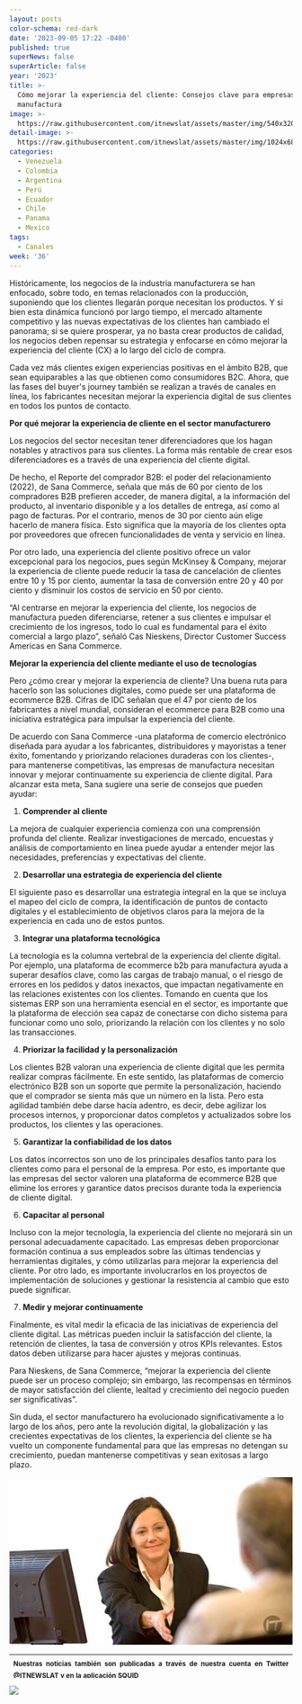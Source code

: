 ```yaml
---
layout: posts
color-schema: red-dark
date: '2023-09-05 17:22 -0400'
published: true
superNews: false
superArticle: false
year: '2023'
title: >-
  Cómo mejorar la experiencia del cliente: Consejos clave para empresas de
  manufactura
image: >-
  https://raw.githubusercontent.com/itnewslat/assets/master/img/540x320/Cliente-Feliz-p.jpg
detail-image: >-
  https://raw.githubusercontent.com/itnewslat/assets/master/img/1024x680/Cliente-Feliz-g.jpg
categories:
  - Venezuela
  - Colombia
  - Argentina
  - Perú
  - Ecuador
  - Chile
  - Panama
  - Mexico
tags:
  - Canales
week: '36'
---
```

Históricamente, los negocios de la industria manufacturera se han enfocado, sobre todo, en temas relacionados con la producción, suponiendo que los clientes llegarán porque necesitan los productos. Y si bien esta dinámica funcionó por largo tiempo, el mercado altamente competitivo y las nuevas expectativas de los clientes han cambiado el panorama; si se quiere prosperar, ya no basta crear productos de calidad, los negocios deben repensar su estrategia y enfocarse en cómo mejorar la experiencia del cliente (CX) a lo largo del ciclo de compra.
 
Cada vez más clientes exigen experiencias positivas en el ámbito B2B, que sean equiparables a las que obtienen como consumidores B2C. Ahora, que las fases del buyer's journey también se realizan a través de canales en línea, los fabricantes necesitan mejorar la experiencia digital de sus clientes en todos los puntos de contacto.
 
**Por qué mejorar la experiencia de cliente en el sector manufacturero**
 
Los negocios del sector necesitan tener diferenciadores que los hagan notables y atractivos para sus clientes. La forma más rentable de crear esos diferenciadores es a través de una experiencia del cliente digital.
 
De hecho, el Reporte del comprador B2B: el poder del relacionamiento (2022), de Sana Commerce, señala que más de 60 por ciento de los compradores B2B prefieren acceder, de manera digital, a la información del producto, al inventario disponible y a los detalles de entrega, así como al pago de facturas. Por el contrario, menos de 30 por ciento aún elige hacerlo de manera física. Esto significa que la mayoría de los clientes opta por proveedores que ofrecen funcionalidades de venta y servicio en línea.
 
Por otro lado, una experiencia del cliente positivo ofrece un valor excepcional para los negocios, pues según McKinsey & Company, mejorar la experiencia de cliente puede reducir la tasa de cancelación de clientes entre 10 y 15 por ciento, aumentar la tasa de conversión entre 20 y 40 por ciento y disminuir los costos de servicio en 50 por ciento.
 
“Al centrarse en mejorar la experiencia del cliente, los negocios de manufactura pueden diferenciarse, retener a sus clientes e impulsar el crecimiento de los ingresos, todo lo cual es fundamental para el éxito comercial a largo plazo”, señaló Cas Nieskens, Director Customer Success Americas en Sana Commerce.
 
**Mejorar la experiencia del cliente mediante el uso de tecnologías**
 
Pero ¿cómo crear y mejorar la experiencia de cliente? Una buena ruta para hacerlo son las soluciones digitales, como puede ser una plataforma de ecommerce B2B. Cifras de IDC señalan que el 47 por ciento de los fabricantes a nivel mundial, consideran el ecommerce para B2B como una iniciativa estratégica para impulsar la experiencia del cliente.
 
De acuerdo con Sana Commerce -una plataforma de comercio electrónico diseñada para ayudar a los fabricantes, distribuidores y mayoristas a tener éxito, fomentando y priorizando relaciones duraderas con los clientes-, para mantenerse competitivas, las empresas de manufactura necesitan innovar y mejorar continuamente su experiencia de cliente digital. Para alcanzar esta meta, Sana sugiere una serie de consejos que pueden ayudar:
 
1. **Comprender al cliente**

  La mejora de cualquier experiencia comienza con una comprensión profunda del cliente. Realizar investigaciones de mercado, encuestas y análisis de comportamiento en línea puede ayudar a entender mejor las necesidades, preferencias y expectativas del cliente.
 
2. **Desarrollar una estrategia de experiencia del cliente**

  El siguiente paso es desarrollar una estrategia integral en la que se incluya el mapeo del ciclo de compra, la identificación de puntos de contacto digitales y el establecimiento de objetivos claros para la mejora de la experiencia en cada uno de estos puntos.
 
3. **Integrar una plataforma tecnológica**

  La tecnología es la columna vertebral de la experiencia del cliente digital. Por ejemplo, una plataforma de ecommerce b2b para manufactura ayuda a superar desafíos clave, como las cargas de trabajo manual, o el riesgo de errores en los pedidos y datos inexactos, que impactan negativamente en las relaciones existentes con los clientes. Tomando en cuenta que los sistemas ERP son una herramienta esencial en el sector, es importante que la plataforma de elección sea capaz de conectarse con dicho sistema para funcionar como uno solo, priorizando la relación con los clientes y no solo las transacciones.
 
4. **Priorizar la facilidad y la personalización**

  Los clientes B2B valoran una experiencia de cliente digital que les permita realizar compras fácilmente. En este sentido, las plataformas de comercio electrónico B2B son un soporte que permite la personalización, haciendo que el comprador se sienta más que un número en la lista. Pero esta agilidad también debe darse hacia adentro, es decir, debe agilizar los procesos internos, y proporcionar datos completos y actualizados sobre los productos, los clientes y las operaciones.
 
5. **Garantizar la confiabilidad de los datos**

  Los datos incorrectos son uno de los principales desafíos tanto para los clientes como para el personal de la empresa. Por esto, es importante que las empresas del sector valoren una plataforma de ecommerce B2B que elimine los errores y garantice datos precisos durante toda la experiencia de cliente digital. 
 
6. **Capacitar al personal**

  Incluso con la mejor tecnología, la experiencia del cliente no mejorará sin un personal adecuadamente capacitado. Las empresas deben proporcionar formación continua a sus empleados sobre las últimas tendencias y herramientas digitales, y cómo utilizarlas para mejorar la experiencia del cliente. Por otro lado, es importante involucrarlos en los proyectos de implementación de soluciones y gestionar la resistencia al cambio que esto puede significar.
 
7. **Medir y mejorar continuamente**

  Finalmente, es vital medir la eficacia de las iniciativas de experiencia del cliente digital. Las métricas pueden incluir la satisfacción del cliente, la retención de clientes, la tasa de conversión y otros KPIs relevantes. Estos datos deben utilizarse para hacer ajustes y mejoras continuas.
 
Para Nieskens, de Sana Commerce, “mejorar la experiencia del cliente puede ser un proceso complejo; sin embargo, las recompensas en términos de mayor satisfacción del cliente, lealtad y crecimiento del negocio pueden ser significativas”.
 
Sin duda, el sector manufacturero ha evolucionado significativamente a lo largo de los años, pero ante la revolución digital, la globalización y las crecientes expectativas de los clientes, la experiencia del cliente se ha vuelto un componente fundamental para que las empresas no detengan su crecimiento, puedan mantenerse competitivas y sean exitosas a largo plazo.

![](https://raw.githubusercontent.com/itnewslat/assets/master/img/540x320/Cliente-Feliz-p.jpg)

<table style="height: 42px;" width="569">
<tbody>
<tr>
<td style="text-align: justify;"><sub><strong>Nuestras noticias también son publicadas a través de nuestra cuenta en Twitter <a href="https://twitter.com/itnewslat?lang=es">@ITNEWSLAT</a> y en la aplicación <a href="https://squidapp.co/en/">SQUID</a></strong></sub></td>
</tr>
</tbody>
</table>

<img src="https://tracker.metricool.com/c3po.jpg?hash=56f88a41e39ab42c063cc51676587a04"/>